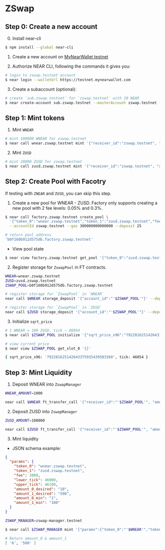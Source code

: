 # ZSwap

## Step 0: Create a new account

0. Install near-cli

```sh
$ npm install --global near-cli
```

1. Create a new account on [MyNearWallet testnet](https://testnet.mynearwallet.com/)

2. Authorize NEAR CLI, following the commands it gives you:

```sh
# login to zswap.testnet account
$ near login --walletUrl https://testnet.mynearwallet.com
```

3. Create a subaccount (optional):

```sh
# create `sub.zswap.testnet` for `zswap.testnet` with 20 NEAR
$ near create-account sub.zswap.testnet --masterAccount zswap.testnet --initialBalance 20
```

## Step 1: Mint tokens

1. Mint `WNEAR`

```sh
# mint 100000 WNEAR for zswap.testnet
$ near call wnear.zswap.testnet mint '{"receiver_id":"zswap.testnet", "amount": "100000"}' --deposit 1 --accountId zswap.testnet
```

2. Mint `ZUSD`

```sh
# mint 20000 ZUSD for zswap.testnet
$ near call zusd.zswap.testnet mint '{"receiver_id":"zswap.testnet", "amount": "200000"}' --deposit 1 --accountId zswap.testnet
```

## Step 2: Create Pool with Facotry

If testing with `ZNEAR` and `ZUSD`, you can skip this step.

1. Create a new pool for WNEAR - ZUSD. Factory only supports creating a new pool with 2 fee levels: 0.05% and 0.3%.

```sh
$ near call factory.zswap.testnet create_pool \
  '{"token_0":"wnear.zswap.testnet","token_1":"zusd.zswap.testnet","fee":3000}' \
  --accountId zswap.testnet --gas 300000000000000 --deposit 25

# return pool address
'b0f160b912d575db.factory.zswap.testnet'
```

- View pool state

```sh
$ near view factory.zswap.testnet get_pool '{"token_0":"zusd.zswap.testnet", "token_1":"wnear.zswap.testnet","fee":3000}'
```

2. Register storage for `ZswapPool` in FT contracts.

```sh
WNEAR=wnear.zswap.testnet
ZUSD=zusd.zswap.testnet
ZSWAP_POOL=b0f160b912d575db.factory.zswap.testnet

# register storage for `ZswapPool` in `WNEAR`
near call $WNEAR storage_deposit '{"account_id":"'$ZSWAP_POOL'"}' --deposit 1 --accountId zswap.testnet

# register storage for `ZswapPool` in `ZUSD`
near call $ZUSD storage_deposit '{"account_id":"'$ZSWAP_POOL'"}' --deposit 1 --accountId zswap.testnet
```

3. Initialize `sqrt_price`

```sh
# 1 WNEAR = 100 ZUSD, tick ~ 46054
$ near call $ZSWAP_POOL initialize '{"sqrt_price_x96":"792281625142643375935439503360"}' --accountId zswap.testnet

# view current price
$ near view $ZSWAP_POOL get_slot_0 '{}'

{ sqrt_price_x96: '792281625142643375935439503360', tick: 46054 }

```

## Step 3: Mint Liquidity

1. Deposit WNEAR into `ZswapManager`

```sh
WNEAR_AMOUNT=1000

near call $WNEAR ft_transfer_call '{"receiver_id":"'$ZSWAP_POOL'", "amount":"'$WNEAR_AMOUNT'", "msg":""}' --depositYocto 1 --gas 300000000000000 --accountId zswap.testnet
```

2. Deposit ZUSD into `ZswapManager`

```sh
ZUSD_AMOUNT=100000

near call $ZUSD ft_transfer_call '{"receiver_id":"'$ZSWAP_POOL'", "amount":"'$ZUSD_AMOUNT'", "msg":""}' --depositYocto 1 --gas 300000000000000 --accountId zswap.testnet
```

3. Mint liquidity

- JSON schema example:

```json
{
  "params": {
    "token_0": "wnear.zswap.testnet",
    "token_1": "zusd.zswap.testnet",
    "fee": 3000,
    "lower_tick": 46000,
    "upper_tick": 46100,
    "amount_0_desired": "10",
    "amount_1_desired": "500",
    "amount_0_min": "1",
    "amount_1_min": "100"
  }
}
```

```sh
ZSWAP_MANAGER=zswap-manager.testnet

$ near call $ZSWAP_MANAGER mint '{"params":{"token_0":"'$WNEAR'","token_1":"'$ZUSD'","fee":3000,"lower_tick":46000,"upper_tick":46100, "amount_0_desired":"10","amount_1_desired":"500","amount_0_min":"1","amount_1_min":"100"}}' --gas 300000000000000 --accountId zswap.testnet

# Return amount_0 & amount_1
[ '6', '500' ]
```
